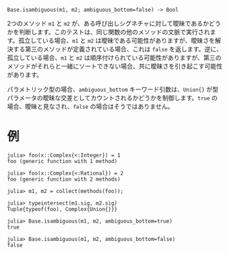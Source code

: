 ```
Base.isambiguous(m1, m2; ambiguous_bottom=false) -> Bool
```

2つのメソッド `m1` と `m2` が、ある呼び出しシグネチャに対して曖昧であるかどうかを判断します。このテストは、同じ関数の他のメソッドの文脈で実行されます。孤立している場合、`m1` と `m2` は曖昧である可能性がありますが、曖昧さを解決する第三のメソッドが定義されている場合、これは `false` を返します。逆に、孤立している場合、`m1` と `m2` は順序付けられている可能性がありますが、第三のメソッドがそれらと一緒にソートできない場合、共に曖昧さを引き起こす可能性があります。

パラメトリック型の場合、`ambiguous_bottom` キーワード引数は、`Union{}` が型パラメータの曖昧な交差としてカウントされるかどうかを制御します。`true` の場合、曖昧と見なされ、`false` の場合はそうではありません。

# 例

```jldoctest
julia> foo(x::Complex{<:Integer}) = 1
foo (generic function with 1 method)

julia> foo(x::Complex{<:Rational}) = 2
foo (generic function with 2 methods)

julia> m1, m2 = collect(methods(foo));

julia> typeintersect(m1.sig, m2.sig)
Tuple{typeof(foo), Complex{Union{}}}

julia> Base.isambiguous(m1, m2, ambiguous_bottom=true)
true

julia> Base.isambiguous(m1, m2, ambiguous_bottom=false)
false
```
